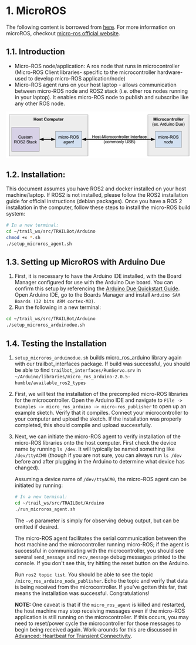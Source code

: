 # 1. MicroROS
The following content is borrowed from [here](https://roboticsknowledgebase.com/wiki/interfacing/microros-for-ros2-on-microcontrollers/#installation-overview). For more information on microROS, checkout [micro-ros official website](https://micro.ros.org/docs/tutorials/programming_rcl_rclc/overview/).

## 1.1. Introduction
* Micro-ROS node/application: A ros node that runs in microcontroller (Micro-ROS Client libraries- specific to the microcontroller hardware- used to develop micro-ROS application/node)
* Micro-ROS agent runs on your host laptop - allows communication between micro-ROS node and ROS2 stack (i.e. other ros nodes running in your laptop). It enables micro-ROS node to publish and subscribe like any other ROS node.

![microros_img](.images/../images/micro-ros.png)

## 1.2. Installation:
This document assumes you have ROS2 and docker installed on your host machine/laptop. If ROS2 is not installed, please follow the ROS2 installation guide for official instructions (debian packages). Once you have a ROS 2 installation in the computer, follow these steps to install the micro-ROS build system:

```bash
# In a new terminal:
cd ~/trail_ws/src/TRAILBot/Arduino
chmod +x *.sh
./setup_microros_agent.sh
```

## 1.3. Setting up MicroROS with Arduino Due

1. First, it is necessary to have the Arduino IDE installed, with the Board Manager configured for use with the Arduino Due board. You can confirm this setup by referencing the [Arduino Due Quickstart Guide](https://docs.arduino.cc/hardware/due). Open Arduino IDE, go to the Boards Manager and install `Arduino SAM Boards (32 bits ARM cortex-M3)`.
2. Run the following in a new terminal:

```bash
cd ~/trail_ws/src/TRAILBot/Arduino
./setup_microros_arduinodue.sh
```

## 1.4. Testing the Installation

1. `setup_microros_arduinodue.sh` builds micro_ros_arduino library again with our trailbot_interfaces package. If build was successful, you should be able to find `trailbot_interfaces/RunServo.srv` in ` ~/Arduino/libraries/micro_ros_arduino-2.0.5-humble/available_ros2_types` 
 
2. First, we will test the installation of the precompiled micro-ROS libraries for the microcontroller. Open the Arduino IDE and navigate to `File -> Examples -> micro_ros_arduino -> micro-ros_publisher` to open up an example sketch. Verify that it compiles. Connect your microcontroller to your computer and upload the sketch. If the installation was properly completed, this should compile and upload successfully.

3. Next, we can initiate the micro-ROS agent to verify installation of the micro-ROS libraries onto the host computer. First check the device name by running `ls /dev`. It will typically be named something like `/dev/ttyACM0` (though if you are not sure, you can always run `ls /dev` before and after plugging in the Arduino to determine what device has changed). 
   
    Assuming a device name of `/dev/ttyACM0`, the micro-ROS agent can be initiated by running: 
    ```bash
    # In a new terminal:
    cd ~/trail_ws/src/TRAILBot/Arduino
    ./run_microros_agent.sh
    ```

    The `-v6` parameter is simply for observing debug output, but can be omitted if desired. 
        
    The micro-ROS agent facilitates the serial communication between the host machine and the microcontroller running micro-ROS; if the agent is successful in communicating with the microcontroller, you should see several `send_message` and `recv_message` debug messages printed to the console. If you don't see this, try hitting the reset button on the Arduino.

    Run `ros2 topic list`. You should be able to see the topic `/micro_ros_arduino_node_publisher`. Echo the topic and verify that data is being received from the microcontroller. If you've gotten this far, that means the installation was successful. Congratulations!

    **NOTE:** One caveat is that if the `micro_ros_agent` is killed and restarted, the host machine may stop receiving messages even if the micro-ROS application is still running on the microcontroller. If this occurs, you may need to reset/power cycle the microcontroller for those messages to begin being received again. Work-arounds for this are discussed in [Advanced: Heartbeat for Transient Connectivity](#advanced-heartbeat-for-transient-connectivity).
